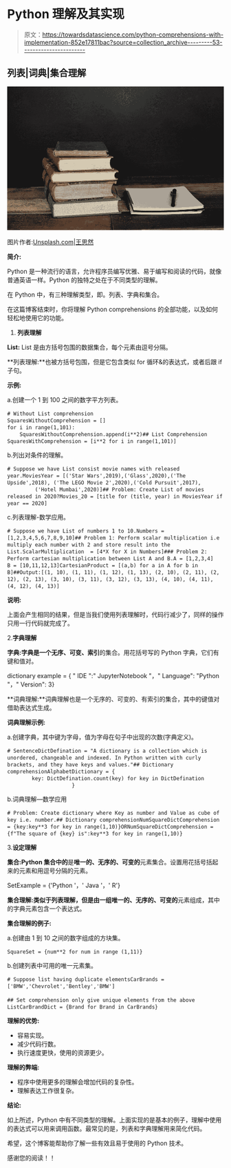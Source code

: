 # Python 理解及其实现

> 原文：<https://towardsdatascience.com/python-comprehensions-with-implementation-852e17811bac?source=collection_archive---------53----------------------->

## 列表|词典|集合理解

![](img/e28968d2d52d778913a80b8693abc178.png)

图片作者:[Unsplash.com](https://unsplash.com/@hudsoncrafted)|[王思然](https://unsplash.com/)

**简介:**

Python 是一种流行的语言，允许程序员编写优雅、易于编写和阅读的代码，就像普通英语一样。Python 的独特之处在于不同类型的理解。

在 Python 中，有三种理解类型，即。列表、字典和集合。

在这篇博客结束时，你将理解 Python comprehensions 的全部功能，以及如何轻松地使用它的功能。

1.  **列表理解**

**List:** List 是由方括号包围的数据集合，每个元素由逗号分隔。

**列表理解:**也被方括号包围，但是它包含类似 for 循环&的表达式，或者后跟 if 子句。

**示例:**

a.创建一个 1 到 100 之间的数字平方列表。

```
# Without List comprehension
SquaresWithoutComprehension = []
for i in range(1,101):
    SquaresWithoutComprehension.append(i**2)## List Comprehension
SquaresWithComprehension = [i**2 for i in range(1,101)] 
```

b.列出对条件的理解。

```
# Suppose we have List consist movie names with released year.MoviesYear = [('Star Wars',2019),('Glass',2020),('The Upside',2018), ('The LEGO Movie 2',2020),('Cold Pursuit',2017),
         ('Hotel Mumbai',2020)]## Problem: Create List of movies released in 2020?Movies_20 = [title for (title, year) in MoviesYear if year == 2020]
```

c.列表理解-数学应用。

```
# Suppose we have List of numbers 1 to 10.Numbers = [1,2,3,4,5,6,7,8,9,10]## Problem 1: Perform scalar multiplication i.e multiply each number with 2 and store result into the List.ScalarMultiplication  = [4*X for X in Numbers]### Problem 2: Perform cartesian multiplication between List A and B.A = [1,2,3,4]
B = [10,11,12,13]CartesianProduct = [(a,b) for a in A for b in B]##Output:[(1, 10), (1, 11), (1, 12), (1, 13), (2, 10), (2, 11), (2, 12), (2, 13), (3, 10), (3, 11), (3, 12), (3, 13), (4, 10), (4, 11), (4, 12), (4, 13)]
```

**说明:**

上面会产生相同的结果，但是当我们使用列表理解时，代码行减少了，同样的操作只用一行代码就完成了。

2.**字典理解**

**字典:**字典是一个**无序、可变、索引**的集合。用花括号写的 Python 字典，它们有键和值对。

dictionary example = { " IDE ":" JupyterNotebook "，" Language": "Python "，" Version": 3}

**词典理解:**词典理解也是一个无序的、可变的、有索引的集合，其中的键值对借助表达式生成。

**词典理解示例:**

a.创建字典，其中键为字母，值为字母在句子中出现的次数(字典定义)。

```
# SentenceDictDefination = "A dictionary is a collection which is unordered, changeable and indexed. In Python written with curly brackets, and they have keys and values."## Dictionary comprehensionAlphabetDictionary = {
        key: DictDefination.count(key) for key in DictDefination
                     }
```

b.词典理解—数学应用

```
# Problem: Create dictionary where Key as number and Value as cube of key i.e. number.## Dictionary comprehensionNumSquareDictComprehension = {key:key**3 for key in range(1,10)}ORNumSquareDictComprehension = {f"The square of {key} is":key**3 for key in range(1,10)} 
```

3.**设定理解**

**集合:Python 集合中的**是**唯一的、无序的、可变的**元素集合。设置用花括号括起来的元素和用逗号分隔的元素。

SetExample = {'Python '，' Java '，' R'}

**集合理解:**类似于列表理解，但是由一组**唯一的、无序的、可变的**元素组成，其中的字典元素包含一个表达式。

**集合理解的例子:**

a.创建由 1 到 10 之间的数字组成的方块集。

```
SquareSet = {num**2 for num in range (1,11)}
```

b.创建列表中可用的唯一元素集。

```
# Suppose list having duplicate elementsCarBrands = ['BMW','Chevrolet','Bentley','BMW']

## Set comprehension only give unique elements from the above ListCarBrandDict = {Brand for Brand in CarBrands} 
```

**理解的优势:**

*   容易实现。
*   减少代码行数。
*   执行速度更快，使用的资源更少。

**理解的弊端:**

*   程序中使用更多的理解会增加代码的复杂性。
*   理解表达工作很复杂。

**结论:**

如上所述，Python 中有不同类型的理解。上面实现的是基本的例子，理解中使用的表达式可以用来调用函数。最常见的是，列表和字典理解用来简化代码。

希望，这个博客能帮助你了解一些有效且易于使用的 Python 技术。

感谢您的阅读！！
